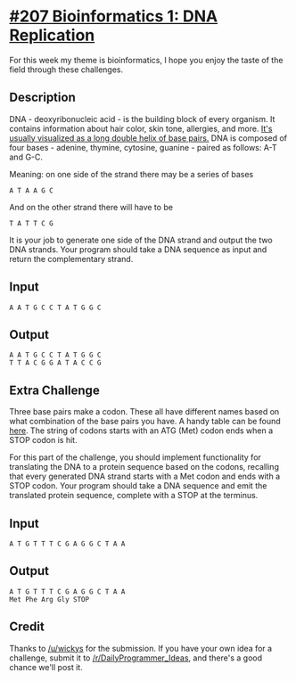 # [#207 Bioinformatics 1: DNA Replication](https://www.reddit.com/r/dailyprogrammer/comments/2zyipu/20150323_challenge_207_easy_bioinformatics_1_dna/)

For this week my theme is bioinformatics, I hope you enjoy the taste of the field through these challenges.

## Description

DNA - deoxyribonucleic acid - is the building block of every organism.
It contains information about hair color, skin tone, allergies, and more.
[It's usually visualized as a long double helix of base pairs.](https://cdn.theatlantic.com/static/mt/assets/science/shutterstock_34693498%20copy.jpg)
DNA is composed of four bases - adenine, thymine, cytosine, guanine - paired as follows: A-T and G-C.

Meaning: on one side of the strand there may be a series of bases

    A T A A G C 

And on the other strand there will have to be

    T A T T C G

It is your job to generate one side of the DNA strand and output the two DNA strands.
Your program should take a DNA sequence as input and return the complementary strand.

## Input

    A A T G C C T A T G G C

## Output

    A A T G C C T A T G G C
    T T A C G G A T A C C G

## Extra Challenge

Three base pairs make a codon.
These all have different names based on what combination of the base pairs you have.
A handy table can be found [here](https://en.wikipedia.org/wiki/DNA_codon_table).
The string of codons starts with an ATG (Met) codon ends when a STOP codon is hit.

For this part of the challenge, you should implement functionality for translating the DNA to a protein sequence based on the codons, recalling that every generated DNA strand starts with a Met codon and ends with a STOP codon.
Your program should take a DNA sequence and emit the translated protein sequence, complete with a STOP at the terminus.

## Input

    A T G T T T C G A G G C T A A

## Output

    A T G T T T C G A G G C T A A
    Met Phe Arg Gly STOP

## Credit

Thanks to [/u/wickys](https://www.reddit.com/user/wickys) for the submission.
If you have your own idea for a challenge, submit it to [/r/DailyProgrammer_Ideas](https://www.reddit.com/r/DailyProgrammer_Ideas), and there's a good chance we'll post it.
